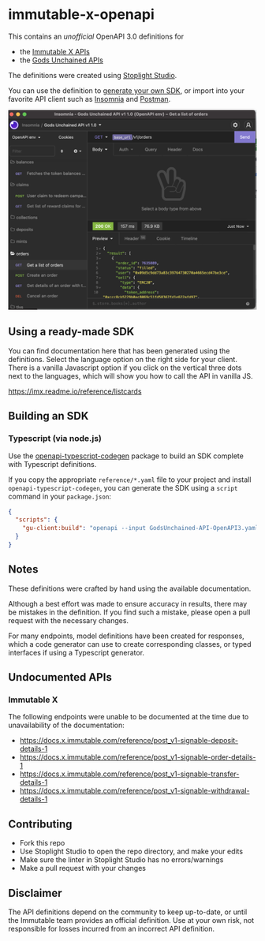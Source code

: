 # immutable-x-openapi

This contains an *unofficial* OpenAPI 3.0 definitions for 

- the [Immutable X APIs](https://docs.x.immutable.com/reference)
- the [Gods Unchained APIs](https://github.com/immutable/gods-unchained-api)

The definitions were created using [Stoplight Studio](https://stoplight.io/studio/).

You can use the definition to [generate your own SDK](https://openapi.tools/), or import into your favorite
API client such as [Insomnia](https://insomnia.rest/) and [Postman](https://www.postman.com/).

![](assets/insomnia.png)

## Using a ready-made SDK

You can find documentation here that has been generated using the definitions. Select the 
language option on the right side for your client. There is a vanilla Javascript option if you
click on the vertical three dots next to the languages, which will show you
how to call the API in vanilla JS.

https://imx.readme.io/reference/listcards

## Building an SDK

### Typescript (via node.js)

Use the [openapi-typescript-codegen](https://www.npmjs.com/package/openapi-typescript-codegen) package to 
build an SDK complete with Typescript definitions.

If you copy the appropriate `reference/*.yaml` file to your project and install `openapi-typescript-codegen`,
you can generate the SDK using a `script` command in your `package.json`:

```json
{
  "scripts": {
    "gu-client:build": "openapi --input GodsUnchained-API-OpenAPI3.yaml --useOptions --output ./src/gu-api-client"
  }
}
```

## Notes

These definitions were crafted by hand using the available documentation.

Although a best effort was made to ensure accuracy in results, there may be mistakes in the definition. If you find
such a mistake, please open a pull request with the necessary changes.

For many endpoints, model definitions have been created for responses, which a code generator can use to create
corresponding classes, or typed interfaces if using a Typescript generator.

## Undocumented APIs

### Immutable X

The following endpoints were unable to be documented at the time due to unavailability of the documentation:

- https://docs.x.immutable.com/reference/post_v1-signable-deposit-details-1
- https://docs.x.immutable.com/reference/post_v1-signable-order-details-1
- https://docs.x.immutable.com/reference/post_v1-signable-transfer-details-1
- https://docs.x.immutable.com/reference/post_v1-signable-withdrawal-details-1

## Contributing

- Fork this repo
- Use Stoplight Studio to open the repo directory, and make your edits
- Make sure the linter in Stoplight Studio has no errors/warnings
- Make a pull request with your changes

## Disclaimer

The API definitions depend on the community to keep up-to-date, or until the Immutable team
provides an official definition. Use at your own risk, not responsible for losses incurred from an incorrect
API definition.
